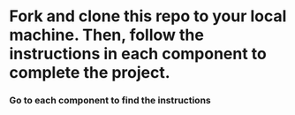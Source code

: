 # Fork and clone this repo to your local machine. Then, follow the instructions in each component to complete the project.

### Go to each component to find the instructions
